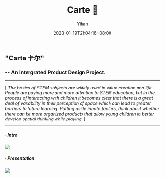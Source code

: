 ﻿---
title: "Carte 🎯"
date: 2023-01-19T21:04:16+08:00
hidemeta: true
draft: false
author: ["Yihan"]
keywords: 
- Education
tags:
- Toy for Children
- Spatial Thinking
- Virtual & Reality
- Learning through Play
description: ""
showToc: true
TocOpen: true
showbreadcrumbs: true
disableShare: true
weight: 309
cover:
    image: "projects/carte/ctcover.jpg"
    caption: "How to help children develop spatial thinking in a fun way? "
    alt: ""
    relative: false
---
## "Carte 卡尔"
### -- An Intergrated Product Design Project.

----------------
[ *The basics of STEM subjects are widely used in value creation and life. People are paying more and more attention to STEM education, but in the process of interacting with children it becomes clear that there is a great deal of variability in their perception of space which can lead to greater barriers to future learning. Putting aside innate factors, think about whether there can be more organized products that allow young children to better develop spatial thinking while playing.* ]

----------------

##### · Intro
![](ct1.jpg)
##### · Presentation
![](ct2.jpg)
